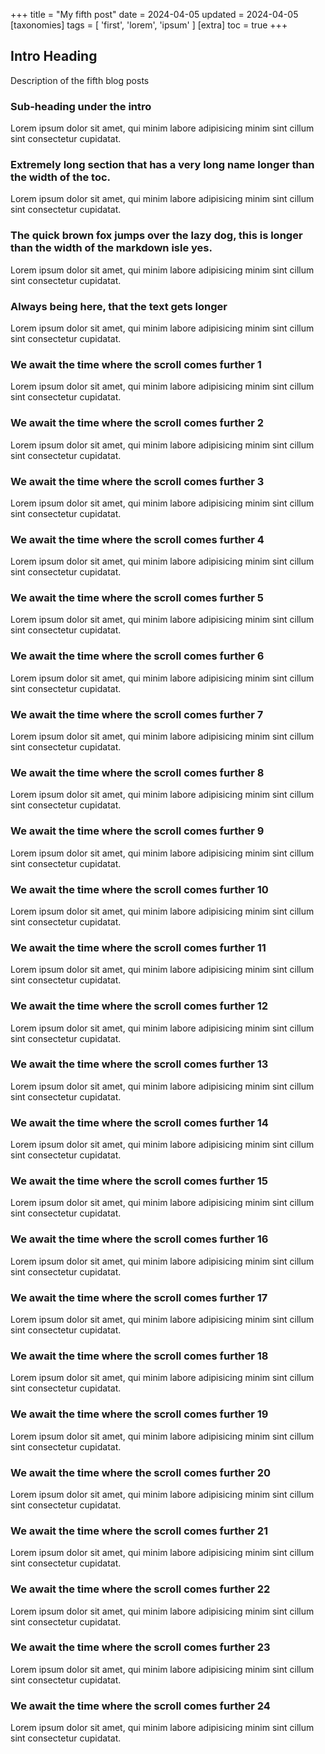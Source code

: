 +++
title = "My fifth post"
date = 2024-04-05
updated = 2024-04-05
[taxonomies]
tags = [ 'first', 'lorem', 'ipsum' ]
[extra]
toc = true
+++

## Intro Heading
Description of the fifth blog posts

### Sub-heading under the intro
Lorem ipsum dolor sit amet, qui minim labore adipisicing minim sint cillum sint consectetur cupidatat.

### Extremely long section that has a very long name longer than the width of the toc.
Lorem ipsum dolor sit amet, qui minim labore adipisicing minim sint cillum sint consectetur cupidatat.

### The quick brown fox jumps over the lazy dog, this is longer than the width of the markdown isle yes.
Lorem ipsum dolor sit amet, qui minim labore adipisicing minim sint cillum sint consectetur cupidatat.

### Always being here, that the text gets longer
Lorem ipsum dolor sit amet, qui minim labore adipisicing minim sint cillum sint consectetur cupidatat.

### We await the time where the scroll comes further 1
Lorem ipsum dolor sit amet, qui minim labore adipisicing minim sint cillum sint consectetur cupidatat.

### We await the time where the scroll comes further 2
Lorem ipsum dolor sit amet, qui minim labore adipisicing minim sint cillum sint consectetur cupidatat.

### We await the time where the scroll comes further 3
Lorem ipsum dolor sit amet, qui minim labore adipisicing minim sint cillum sint consectetur cupidatat.

### We await the time where the scroll comes further 4
Lorem ipsum dolor sit amet, qui minim labore adipisicing minim sint cillum sint consectetur cupidatat.

### We await the time where the scroll comes further 5
Lorem ipsum dolor sit amet, qui minim labore adipisicing minim sint cillum sint consectetur cupidatat.

### We await the time where the scroll comes further 6
Lorem ipsum dolor sit amet, qui minim labore adipisicing minim sint cillum sint consectetur cupidatat.

### We await the time where the scroll comes further 7
Lorem ipsum dolor sit amet, qui minim labore adipisicing minim sint cillum sint consectetur cupidatat.

### We await the time where the scroll comes further 8
Lorem ipsum dolor sit amet, qui minim labore adipisicing minim sint cillum sint consectetur cupidatat.

### We await the time where the scroll comes further 9
Lorem ipsum dolor sit amet, qui minim labore adipisicing minim sint cillum sint consectetur cupidatat.

### We await the time where the scroll comes further 10
Lorem ipsum dolor sit amet, qui minim labore adipisicing minim sint cillum sint consectetur cupidatat.

### We await the time where the scroll comes further 11
Lorem ipsum dolor sit amet, qui minim labore adipisicing minim sint cillum sint consectetur cupidatat.

### We await the time where the scroll comes further 12
Lorem ipsum dolor sit amet, qui minim labore adipisicing minim sint cillum sint consectetur cupidatat.

### We await the time where the scroll comes further 13
Lorem ipsum dolor sit amet, qui minim labore adipisicing minim sint cillum sint consectetur cupidatat.

### We await the time where the scroll comes further 14
Lorem ipsum dolor sit amet, qui minim labore adipisicing minim sint cillum sint consectetur cupidatat.

### We await the time where the scroll comes further 15
Lorem ipsum dolor sit amet, qui minim labore adipisicing minim sint cillum sint consectetur cupidatat.

### We await the time where the scroll comes further 16
Lorem ipsum dolor sit amet, qui minim labore adipisicing minim sint cillum sint consectetur cupidatat.

### We await the time where the scroll comes further 17
Lorem ipsum dolor sit amet, qui minim labore adipisicing minim sint cillum sint consectetur cupidatat.

### We await the time where the scroll comes further 18
Lorem ipsum dolor sit amet, qui minim labore adipisicing minim sint cillum sint consectetur cupidatat.

### We await the time where the scroll comes further 19
Lorem ipsum dolor sit amet, qui minim labore adipisicing minim sint cillum sint consectetur cupidatat.

### We await the time where the scroll comes further 20
Lorem ipsum dolor sit amet, qui minim labore adipisicing minim sint cillum sint consectetur cupidatat.

### We await the time where the scroll comes further 21
Lorem ipsum dolor sit amet, qui minim labore adipisicing minim sint cillum sint consectetur cupidatat.

### We await the time where the scroll comes further 22
Lorem ipsum dolor sit amet, qui minim labore adipisicing minim sint cillum sint consectetur cupidatat.

### We await the time where the scroll comes further 23
Lorem ipsum dolor sit amet, qui minim labore adipisicing minim sint cillum sint consectetur cupidatat.

### We await the time where the scroll comes further 24
Lorem ipsum dolor sit amet, qui minim labore adipisicing minim sint cillum sint consectetur cupidatat.
